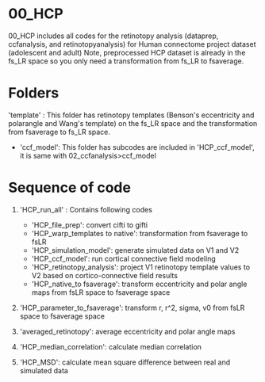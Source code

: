 # 00_HCP

00_HCP includes all codes for the retinotopy analysis (dataprep, ccfanalysis, and retinotopyanalysis) for Human connectome project dataset (adolescent and adult)
Note, preprocessed HCP dataset is already in the fs_LR space so you only need a transformation from fs_LR to fsaverage.

# Folders

'template' : This folder has retinotopy templates (Benson's eccentricity and polarangle and Wang's template) on the fs_LR space and the transformation from fsaverage to fs_LR space.
- 'ccf_model': This folder has subcodes are included in 'HCP_ccf_model', it is same with 02_ccfanalysis>ccf_model

# Sequence of code
1. 'HCP_run_all' : Contains following codes 
   - 'HCP_file_prep': convert cifti to gifti
   - 'HCP_warp_templates to native': transformation from fsaverage to fsLR
   - 'HCP_simulation_model': generate simulated data on V1 and V2
   - 'HCP_ccf_model': run cortical connective field modeling
   - 'HCP_retinotopy_analysis': project V1 retinotopy template values to V2 based on cortico-connective field results
   - 'HCP_native_to fsaverage': transform eccentricity and polar angle maps from fsLR space to fsaverage space

2. 'HCP_parameter_to_fsaverage': transform r, r^2, sigma, v0 from fsLR space to fsaverage space
3. 'averaged_retinotopy': average eccentricity and polar angle maps
4. 'HCP_median_correlation': calculate median correlation
5. 'HCP_MSD': calculate mean square difference between real and simulated data
